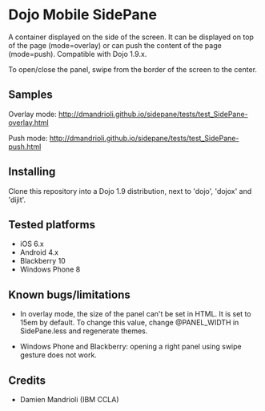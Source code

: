 # Dojo Mobile SidePane

A container displayed on the side of the screen. It can be displayed on top of the page (mode=overlay) or can push the
content of the page (mode=push). Compatible with Dojo 1.9.x.

To open/close the panel, swipe from the border of the screen to the center.

## Samples

Overlay mode: http://dmandrioli.github.io/sidepane/tests/test_SidePane-overlay.html

Push mode: http://dmandrioli.github.io/sidepane/tests/test_SidePane-push.html

## Installing

Clone this repository into a Dojo 1.9 distribution, next to 'dojo', 'dojox' and 'dijit'.

## Tested platforms

* iOS 6.x
* Android 4.x
* Blackberry 10
* Windows Phone 8

## Known bugs/limitations

* In overlay mode, the size of the panel can't be set in HTML. It is set to 15em by default. To change this value,
change @PANEL_WIDTH in SidePane.less and regenerate themes.

* Windows Phone and Blackberry: opening a right panel using swipe gesture does not work.

## Credits

* Damien Mandrioli (IBM CCLA)
